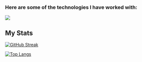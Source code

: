 ### Here are some of the technologies I have worked with:
<div>
    <img src="https://skillicons.dev/icons?i=git,html,css,sass,js,react,nextjs,ts,bootstrap,tailwind,wordpress,netlify,jest,figma,postman"/>
</div>

## My Stats

  [![GitHub Streak](http://github-readme-streak-stats.herokuapp.com?user=Allawi465)](https://git.io/streak-stats)

  [![Top Langs](https://github-readme-stats.vercel.app/api/top-langs/?username=Allawi465&layout=compact&)](https://github.com/anuraghazra/github-readme-stats)

